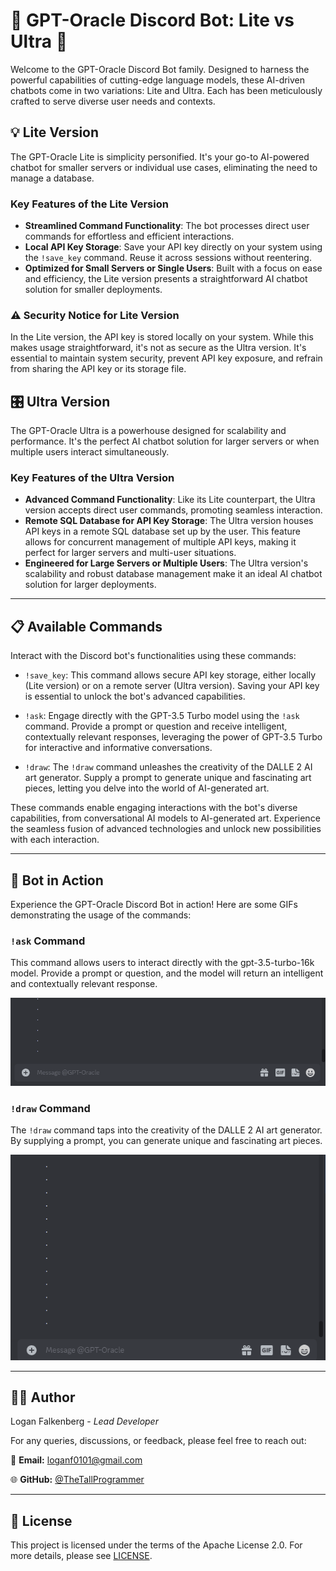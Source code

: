 # 🤖 GPT-Oracle Discord Bot: Lite vs Ultra 🚀

Welcome to the GPT-Oracle Discord Bot family. Designed to harness the powerful capabilities of cutting-edge language models, these AI-driven chatbots come in two variations: Lite and Ultra. Each has been meticulously crafted to serve diverse user needs and contexts.

## 💡 Lite Version

The GPT-Oracle Lite is simplicity personified. It's your go-to AI-powered chatbot for smaller servers or individual use cases, eliminating the need to manage a database.

### Key Features of the Lite Version

- **Streamlined Command Functionality**: The bot processes direct user commands for effortless and efficient interactions.
- **Local API Key Storage**: Save your API key directly on your system using the `!save_key` command. Reuse it across sessions without reentering.
- **Optimized for Small Servers or Single Users**: Built with a focus on ease and efficiency, the Lite version presents a straightforward AI chatbot solution for smaller deployments.

### ⚠️ Security Notice for Lite Version

In the Lite version, the API key is stored locally on your system. While this makes usage straightforward, it's not as secure as the Ultra version. It's essential to maintain system security, prevent API key exposure, and refrain from sharing the API key or its storage file.

## 🎛️ Ultra Version

The GPT-Oracle Ultra is a powerhouse designed for scalability and performance. It's the perfect AI chatbot solution for larger servers or when multiple users interact simultaneously.

### Key Features of the Ultra Version

- **Advanced Command Functionality**: Like its Lite counterpart, the Ultra version accepts direct user commands, promoting seamless interaction.
- **Remote SQL Database for API Key Storage**: The Ultra version houses API keys in a remote SQL database set up by the user. This feature allows for concurrent management of multiple API keys, making it perfect for larger servers and multi-user situations.
- **Engineered for Large Servers or Multiple Users**: The Ultra version's scalability and robust database management make it an ideal AI chatbot solution for larger deployments.

---

## 📋 Available Commands

Interact with the Discord bot's functionalities using these commands:

- `!save_key`: This command allows secure API key storage, either locally (Lite version) or on a remote server (Ultra version). Saving your API key is essential to unlock the bot's advanced capabilities.

- `!ask`: Engage directly with the GPT-3.5 Turbo model using the `!ask` command. Provide a prompt or question and receive intelligent, contextually relevant responses, leveraging the power of GPT-3.5 Turbo for interactive and informative conversations.

- `!draw`: The `!draw` command unleashes the creativity of the DALLE 2 AI art generator. Supply a prompt to generate unique and fascinating art pieces, letting you delve into the world of AI-generated art.

These commands enable engaging interactions with the bot's diverse capabilities, from conversational AI models to AI-generated art. Experience the seamless fusion of advanced technologies and unlock new possibilities with each interaction.

---
## 🎥 Bot in Action

Experience the GPT-Oracle Discord Bot in action! Here are some GIFs demonstrating the usage of the commands:

### `!ask` Command

This command allows users to interact directly with the gpt-3.5-turbo-16k model. Provide a prompt or question, and the model will return an intelligent and contextually relevant response.

![ask_command](ask_command.gif)

### `!draw` Command

The `!draw` command taps into the creativity of the DALLE 2 AI art generator. By supplying a prompt, you can generate unique and fascinating art pieces.

![draw_command](draw_command.gif)

---

## 👨‍💻 Author 

Logan Falkenberg - *Lead Developer*

For any queries, discussions, or feedback, please feel free to reach out:

📧 **Email:** [loganf0101@gmail.com](mailto:loganf0101@gmail.com) 

🌐 **GitHub:** [@TheTallProgrammer](https://github.com/TheTallProgrammer)

---

## 📜 License 

This project is licensed under the terms of the Apache License 2.0. For more details, please see [LICENSE](LICENSE).
